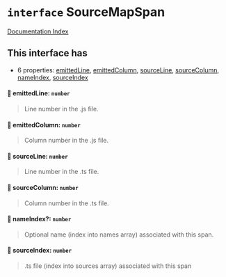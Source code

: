 # `interface` SourceMapSpan

[Documentation Index](../README.md)

## This interface has

- 6 properties:
[emittedLine](#-emittedline-number),
[emittedColumn](#-emittedcolumn-number),
[sourceLine](#-sourceline-number),
[sourceColumn](#-sourcecolumn-number),
[nameIndex](#-nameindex-number),
[sourceIndex](#-sourceindex-number)


#### 📄 emittedLine: `number`

> Line number in the .js file.



#### 📄 emittedColumn: `number`

> Column number in the .js file.



#### 📄 sourceLine: `number`

> Line number in the .ts file.



#### 📄 sourceColumn: `number`

> Column number in the .ts file.



#### 📄 nameIndex?: `number`

> Optional name (index into names array) associated with this span.



#### 📄 sourceIndex: `number`

> .ts file (index into sources array) associated with this span



